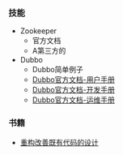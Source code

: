 ### 技能
* Zookeeper
  * 官方文档
  * A第三方的
* Dubbo
  * Dubbo简单例子
  * [Dubbo官方文档-用户手册](http://dubbo.apache.org/books/dubbo-user-book/)
  * [Dubbo官方文档-开发手册](http://dubbo.apache.org/books/dubbo-dev-book/)
  * [Dubbo官方文档-运维手册](http://dubbo.apache.org/books/dubbo-admin-book/)
### 书籍
 * [重构改善既有代码的设计](http://1475340.ch1.data.tv002.com:443/down/05090f3c4c7d01ae6cabb7507da75ae0-32500772/%E9%87%8D%E6%9E%84_%E6%94%B9%E5%96%84%E6%97%A2%E6%9C%89%E4%BB%A3%E7%A0%81%E7%9A%84%E8%AE%BE%E8%AE%A1%5B%E9%AB%98%E6%B8%85%E7%89%88%5D.pdf?cts=f-D218A108A153A18Fe0c5a&ctp=218A108A153A18&ctt=1534272448&limit=1&spd=85000&ctk=a9f43c32e80d14dfc7e746562e88582b&chk=05090f3c4c7d01ae6cabb7507da75ae0-32500772&mtd=1)
